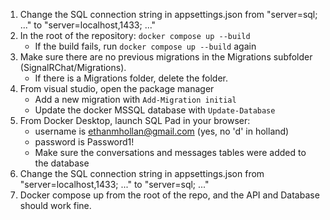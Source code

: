 1. Change the SQL connection string in appsettings.json from "server=sql; ..." to "server=localhost,1433; ..."
2. In the root of the repository: `docker compose up --build`
    - If the build fails, run  `docker compose up --build` again
3. Make sure there are no previous migrations in the Migrations subfolder (SignalRChat/Migrations). 
    - If there is a Migrations folder, delete the folder. 
4. From visual studio, open the package manager
    - Add a new migration with `Add-Migration initial`
    - Update the docker MSSQL database with `Update-Database`
5. From Docker Desktop, launch SQL Pad in your browser:
    - username is ethanmhollan@gmail.com (yes, no 'd' in holland)
    - password is Password1!
    - Make sure the conversations and messages tables were added to the database
6. Change the SQL connection string in appsettings.json from "server=localhost,1433; ..." to "server=sql; ..."
7. Docker compose up from the root of the repo, and the API and Database should work fine. 
